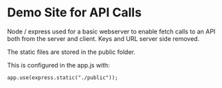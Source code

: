 # Demo Site for API Calls

Node / express used for a basic webserver to enable fetch calls to an API both from the server and client.  Keys and URL server side removed.

The static files are stored in the public folder.

This is configured in the app.js with:

```app.use(express.static("./public"));```


